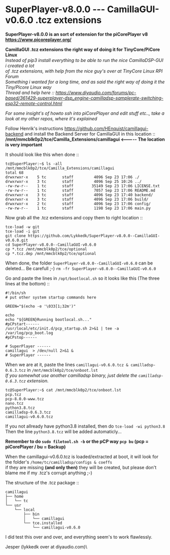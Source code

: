 # SuperPlayer-v8.0.0 --- CamillaGUI-v0.6.0 .tcz extensions
**SuperPlayer-v8.0.0 is an sort of extension for the piCorePlayer v8 https://www.picoreplayer.org/**

**CamillaGUI .tcz extensions the right way of doing it for TinyCore/PiCore Linux**\
*Instead of pip3 install everything to be able to run the nice CamillaDSP-GUI i created a lot*\
*of .tcz extensions, with help from the nice guy's over at TinyCore Linux RPI Forum*\
*Something i wanted for a long time, and as said the right way of doing it the Tiny/Picore Linux way*\
*Thread and help here :: https://www.diyaudio.com/forums/pc-based/361429-superplayer-dsp_engine-camilladsp-samplerate-switching-esp32-remote-control.html*

*For some insight's of howto ssh into piCorePlayer and edit stuff etc.., take a look at my other repos, where it's explained*

Follow Henrik's instructions https://github.com/HEnquist/camillagui-backend and install the Backend Server for CamillaGUI in this location ::
**/mnt/mmcblk0p2/tce/Camilla_Extensions/camillagui <----- The location is very important** 

It should look like this when done ::
```
tc@SuperPlayer:~$ ls -all /mnt/mmcblk0p2/tce/Camilla_Extensions/camillagui
total 68
drwxrwxr-x    5 tc       staff         4096 Sep 23 17:06 ./
drwxrwxr-x    3 tc       staff         4096 Sep 25 10:26 ../
-rw-rw-r--    1 tc       staff        35149 Sep 23 17:06 LICENSE.txt
-rw-rw-r--    1 tc       staff         7057 Sep 23 17:06 README.md
drwxrwxr-x    3 tc       staff         4096 Sep 23 17:40 backend/
drwxrwxr-x    3 tc       staff         4096 Sep 23 17:06 build/
drwxrwxr-x    2 tc       staff         4096 Sep 23 17:06 config/
-rw-rw-r--    1 tc       staff         1198 Sep 23 17:06 main.py
```

Now grab all the .tcz extensions and copy them to right location ::
```
tce-load -w git
tce-load -i git
git clone https://github.com/Lykkedk/SuperPlayer-v8.0.0--CamillaGUI-v0.6.0.git
cd SuperPlayer-v8.0.0--CamillaGUI-v0.6.0
cp *.tcz /mnt/mmcblk0p2/tce/optional
cp *.tcz.dep /mnt/mmcblk0p2/tce/optional
```
When done, the folder ```SuperPlayer-v8.0.0--CamillaGUI-v0.6.0``` can be deleted... Be carefull ;-) ```rm -fr SuperPlayer-v8.0.0--CamillaGUI-v0.6.0```

Go and paste the lines in ```/opt/bootlocal.sh``` so it looks like this (The three lines at the bottom) ::
```
#!/bin/sh
# put other system startup commands here

GREEN="$(echo -e '\033[1;32m')"

echo
echo "${GREEN}Running bootlocal.sh..."
#pCPstart------
/usr/local/etc/init.d/pcp_startup.sh 2>&1 | tee -a /var/log/pcp_boot.log
#pCPstop------

# SuperPlayer ------
camillagui  > /dev/null 2>&1 &
# SuperPlayer ------
```
When we are at it, paste the lines ```camillagui-v0.6.0.tcz & camilladsp-0.6.3.tcz``` in  ```/mnt/mmcblk0p2/tce/onboot.lst```\
*If you somewhat use another camilladsp binary, just delete the ```camilladsp-0.6.3.tcz``` extension.*
```
tc@SuperPlayer:~$ cat /mnt/mmcblk0p2/tce/onboot.lst
pcp.tcz
pcp-8.0.0-www.tcz
nano.tcz
python3.8.tcz
camilladsp-0.6.3.tcz
camillagui-v0.6.0.tcz

```
If you not allready have python3.8 installed, then do ```tce-load -wi python3.8```\
Then the line ```python3.8.tcz``` will be added automaticly...

**Remember to do ```sudo filetool.sh -b``` or the pCP way ```pcp bu``` (pcp = piCorePlayer / bu = Backup)**

When the camillagui-v0.6.0.tcz is loaded/extracted at boot, it will look for the folder's ```/home/tc/camilladsp/configs & coeffs```\
if they are missing **(and only then)** they will be created, but please don't blame me if my .tcz's corrupt anything ;-)

The structure of the .tcz package ::
```
camillagui
├── home
│   └── tc
└── usr
    └── local
        ├── bin
        │   └── camillagui
        └── tce.installed
            └── camillagui-v0.6.0
```
I did test this over and over, and everything seem's to work flawlessly.

Jesper (lykkedk over at diyaudio.com)\

